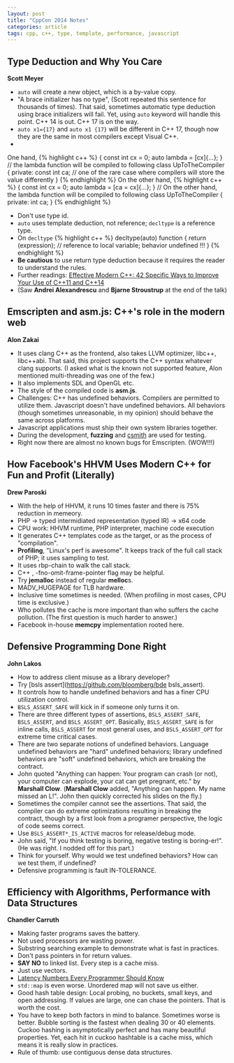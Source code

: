 ```yaml
---
layout: post
title: "CppCon 2014 Notes"
categories: article
tags: cpp, c++, type, template, performance, javascript
---
```


## Type Deduction and Why You Care

**Scott Meyer**

+ <code>auto</code> will create a new object, which is a by-value copy.
+ "A brace initializer has no type", (Scott repeated this sentence for thousands of times). That said, sometimes automatic type deduction using brace initializers will fail. Yet, using <code>auto</code> keyword will handle this point. C++ 14 is out. C++ 17 is on the way.
+ <code>auto x1={17}</code> and <code>auto x1 {17}</code> will be different in C++ 17, though now they are the same in most compilers except Visual C++.
+
One hand,
{% highlight c++ %}
  {
    const int cx = 0;
    auto lambda = [cx]{...};
  }
  // the lambda function will be compiled to following
  class UpToTheCompiler {
    private:
      const int ca; // one of the rare case where compilers will store the value differently
  }
{% endhighlight %}
On the other hand,
{% highlight c++ %}
  {
    const int cx = 0;
    auto lambda = [ca = cx]{...};
  }
  // On the other hand, the lambda function will be compiled to following
  class UpToTheCompiler {
    private:
      int ca;
  }
{% endhighlight %}
+ Don't use type id.
+ <code>auto</code> uses template deduction, not reference; <code>decltype<auto></code> is a reference type.
+ On <code>decltype</code>
{% highlight c++ %}
 decltype(auto) function {
   return (expression); // reference to local variable; behavior undefined !!!
 }
{% endhighlight %}
+ **Be cautious** to use return type deduction because it requires the reader to understand the rules.
+ Further readings: [Effective Modern C++: 42 Specific Ways to Improve Your Use of C++11 and C++14](http://www.amazon.com/Effective-Modern-Specific-Ways-Improve/dp/1491903996)
+ (Saw **Andrei Alexandrescu** and **Bjarne Stroustrup** at the end of the talk)

## Emscripten and asm.js: C++'s role in the modern web

**Alon Zakai**

+ It uses clang C++ as the frontend, also takes LLVM optimizer, libc++, libc++abi. That said, this project supports the C++ syntax whatever clang supports. (I asked what is the known not supported feature, Alon mentioned multi-threading was one of the few.)
+ It also implements SDL and OpenGL etc.
+ The style of the compiled code is **asm.js**.
+ Challenges: C++ has undefined behaviors. Compilers are permitted to utilize them. Javascript doesn't have undefined behaviors. All behaviors (though sometimes unreasonable, in my opinion) should behave the same across platforms.
+ Javascript applications must ship their own system libraries together.
+ During the development, **fuzzing** and [csmith](http://embed.cs.utah.edu/csmith/) are used for testing. 
+ Right now there are almost no known bugs for Emscripten. (WOW!!!)

##  How Facebook's HHVM Uses Modern C++ for Fun and Profit (Literally)

**Drew Paroski**

+ With the help of HHVM, it runs 10 times faster and there is 75% reduction in memeory.
+ PHP -> typed intermidiated representation (typed IR) -> x64 code
+ CPU work: HHVM runtime, PHP interpreter, machine code execution
+ It generates C++ templates code as the target, or as the process of "compilation".
+ **Profiling**, "Linux's perf is awesome". It keeps track of the full call stack of PHP; it uses sampling to test.
+ It uses rbp-chain to walk the call stack.
+ C++ , -fno-omit-frame-pointer flag may be helpful.
+ Try **jemalloc** instead of regular **melloc**s.
+ MADV_HUGEPAGE for TLB hardware.
+ Inclusive time sometimes is needed. (When profiling in most cases, CPU time is exclusive.)
+ Who pollutes the cache is more important than who suffers the cache pollution. (The first question is much harder to answer.)
+ Facebook in-house **memcpy** implementation rooted here.

##  Defensive Programming Done Right

**John Lakos**

+ How to address client misuse as a library developer?
+ Try [bsls assert](https://github.com/bloomberg/bde bsls_assert).
+ It controls how to handle undefined behaviors and has a finer CPU utilization control.
+ <code>BSLS_ASSERT_SAFE</code> will kick in if someone only turns it on.
+ There are three different types of assertions, <code>BSLS_ASSERT_SAFE</code>, <code>BSLS_ASSERT</code>, and <code>BSLS_ASSERT_OPT</code>. Basically, <code>BSLS_ASSERT_SAFE</code> is for inline calls, <code>BSLS_ASSERT</code> for most general uses, and <code>BSLS_ASSERT_OPT</code> for extreme time critical cases.
+ There are two separate notions of undefined behaviors. Language undefined behaviors are "hard" undefined behaviors; library undefined behaviors are "soft" undefined behaviors, which are breaking the contract.
+ John quoted "Anything can happen: Your program can crash (or not), your computer can explode, your cat can get pregnant, etc." by **Marshall Clow**. (**Marshall Clow** added, "Anything can happen. My name missed an L!". John then quickly corrected his slides on the fly.)
+ Sometimes the compiler cannot see the assertions. That said, the compiler can do extreme optimizations resulting in breaking the contract, though by a first look from a programer perspective, the logic of code seems correct.
+ Use <code>BSLS_ASSERT*_IS_ACTIVE</code> macros for release/debug mode.
+ John said, "If you think testing is boring, negative testing is boring-er!". (He was right. I nodded off for this part.)
+ Think for yourself. Why would we test undefined behaviors? How can we test them, if undefined?
+ Defensive programming is fault IN-TOLERANCE.

##  Efficiency with Algorithms, Performance with Data Structures

**Chandler Carruth**

+ Making faster programs saves the battery.
+ Not used processors are wasting power.
+ Substring searching example to demonstrate what is fast in practices.
+ Don't pass pointers in for return values.
+ **SAY NO** to linked list. Every step is a cache miss.
+ Just use vectors.
+ [Latency Numbers Every Programmer Should Know](https://gist.github.com/jboner/2841832)
+ <code>std::map</code> is even worse. Unordered map will not save us either.
+ Good hash table design: Local probing, no buckets, small keys, and open addressing. If values are large, one can chase the pointers. That is worth the cost.
+ You have to keep both factors in mind to balance. Sometimes worse is better. Bubble sorting is the fastest when dealing 30 or 40 elements. Cuckoo hashing is asymptotically perfect and has many beautiful properties. Yet, each hit in cuckoo hashtable is a cache miss, which means it is really slow in practices.
+ Rule of thumb: use contiguous dense data structures.
